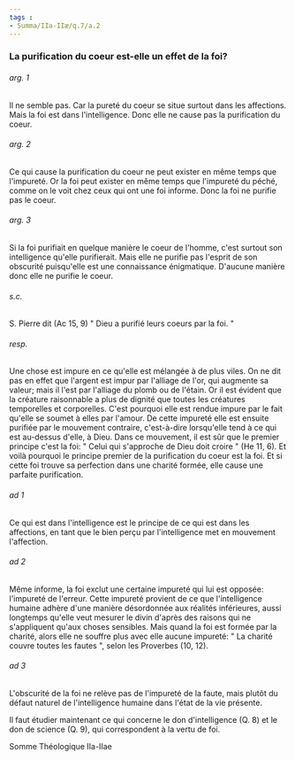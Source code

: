 ```yaml
---
tags : 
- Summa/IIa-IIæ/q.7/a.2
---
```


### La purification du coeur est-elle un effet de la foi?

###### arg. 1
Il ne semble pas. Car la pureté du coeur se situe surtout dans les affections. Mais la foi est dans l'intelligence. Donc elle ne cause pas la purification du coeur. 

###### arg. 2
Ce qui cause la purification du coeur ne peut exister en même temps que l'impureté. Or la foi peut exister en même temps que l'impureté du péché, comme on le voit chez ceux qui ont une foi informe. Donc la foi ne purifie pas le coeur. 

###### arg. 3
Si la foi purifiait en quelque manière le coeur de l'homme, c'est surtout son intelligence qu'elle purifierait. Mais elle ne purifie pas l'esprit de son obscurité puisqu'elle est une connaissance énigmatique. D'aucune manière donc elle ne purifie le coeur. 

###### s.c.
S. Pierre dit (Ac 15, 9) " Dieu a purifié leurs coeurs par la foi. " 

###### resp.
Une chose est impure en ce qu'elle est mélangée à de plus viles. On ne dit pas en effet que l'argent est impur par l'alliage de l'or, qui augmente sa valeur; mais il l'est par l'alliage du plomb ou de l'étain. Or il est évident que la créature raisonnable a plus de dignité que toutes les créatures temporelles et corporelles. C'est pourquoi elle est rendue impure par le fait qu'elle se soumet à elles par l'amour. De cette impureté elle est ensuite purifiée par le mouvement contraire, c'est-à-dire lorsqu'elle tend à ce qui est au-dessus d'elle, à Dieu. Dans ce mouvement, il est sûr que le premier principe c'est la foi: " Celui qui s'approche de Dieu doit croire " (He 11, 6). Et voilà pourquoi le principe premier de la purification du coeur est la foi. Et si cette foi trouve sa perfection dans une charité formée, elle cause une parfaite purification. 

###### ad 1
Ce qui est dans l'intelligence est le principe de ce qui est dans les affections, en tant que le bien perçu par l'intelligence met en mouvement l'affection. 

###### ad 2
Même informe, la foi exclut une certaine impureté qui lui est opposée: l'impureté de l'erreur. Cette impureté provient de ce que l'intelligence humaine adhère d'une manière désordonnée aux réalités inférieures, aussi longtemps qu'elle veut mesurer le divin d'après des raisons qui ne s'appliquent qu'aux choses sensibles. Mais quand la foi est formée par la charité, alors elle ne souffre plus avec elle aucune impureté: " La charité couvre toutes les fautes ", selon les Proverbes (10, 12). 

###### ad 3
L'obscurité de la foi ne relève pas de l'impureté de la faute, mais plutôt du défaut naturel de l'intelligence humaine dans l'état de la vie présente. 

Il faut étudier maintenant ce qui concerne le don d'intelligence (Q. 8) et le don de science (Q. 9), qui correspondent à la vertu de foi. 

Somme Théologique IIa-IIae 

